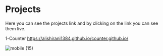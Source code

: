 # Projects

Here you can see the projects link and by clicking on the link you can see them live.

1-Counter
https://alishirani1384.github.io/counter.github.io/


![mobile (15)](https://user-images.githubusercontent.com/87601568/137597843-717f3d67-e8c6-4a01-bc7a-6b0d87d9b714.png)



